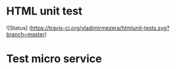 HTML unit test
=
![Status] (https://travis-ci.org/vladimirmezera/htmlunit-tests.svg?branch=master)

Test micro service
==


